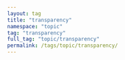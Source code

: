 ```yaml
---
layout: tag
title: "transparency"
namespace: "topic"
tag: "transparency"
full_tag: "topic/transparency"
permalink: /tags/topic/transparency/
---
```


